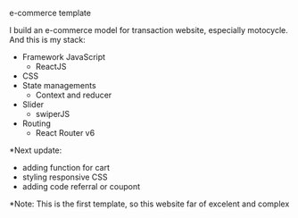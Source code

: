 e-commerce template

I build an e-commerce model for transaction website, especially motocycle.
And this is my stack:

* Framework JavaScript
  - ReactJS
* CSS
* State managements
  - Context and reducer
* Slider
  - swiperJS
* Routing
  - React Router v6

*Next update:

* adding function for cart
* styling responsive CSS
* adding code referral or coupont

*Note: This is the first template, so this website far of excelent and complex
